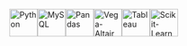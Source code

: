 <img alt="Python" width="50px" src="https://cdn.jsdelivr.net/gh/devicons/devicon/icons/python/python-original.svg"/><img alt="MySQL" width="50px" src="https://cdn.jsdelivr.net/gh/devicons/devicon/icons/mysql/mysql-original-wordmark.svg"/><img alt="Pandas" width="50px" src="https://cdn.jsdelivr.net/gh/devicons/devicon@latest/icons/pandas/pandas-original.svg"/><img alt="Vega-Altair" width="50px" src="https://altair-viz.github.io/_static/altair-logo-light.png"/><img alt="Tableau" width="50px" src="https://cdn.worldvectorlogo.com/logos/tableau-software.svg"/><img alt="Scikit-Learn" width="50px" src="https://cdn.jsdelivr.net/gh/devicons/devicon@latest/icons/scikitlearn/scikitlearn-original.svg"/>
